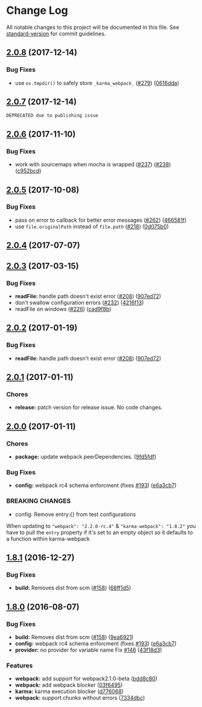 # Change Log

All notable changes to this project will be documented in this file. See [standard-version](https://github.com/conventional-changelog/standard-version) for commit guidelines.

<a name="2.0.8"></a>
## [2.0.8](https://github.com/webpack/karma-webpack/compare/v2.0.7...v2.0.8) (2017-12-14)


### Bug Fixes

* use `os.tmpdir()` to safely store `_karma_webpack_` ([#279](https://github.com/webpack/karma-webpack/issues/279)) ([0616dda](https://github.com/webpack/karma-webpack/commit/0616dda))



<a name="2.0.7"></a>
## [2.0.7](https://github.com/webpack/karma-webpack/compare/v2.0.6...v2.0.7) (2017-12-14)


`DEPRECATED due to publishing issue`



<a name="2.0.6"></a>
## [2.0.6](https://github.com/webpack/karma-webpack/compare/v2.0.5...v2.0.6) (2017-11-10)


### Bug Fixes

* work with sourcemaps when mocha is wrapped ([#237](https://github.com/webpack/karma-webpack/issues/237)) ([#238](https://github.com/webpack/karma-webpack/issues/238)) ([c952bcd](https://github.com/webpack/karma-webpack/commit/c952bcd))



<a name="2.0.5"></a>
## [2.0.5](https://github.com/webpack/karma-webpack/compare/v2.0.4...v2.0.5) (2017-10-08)


### Bug Fixes

* pass on error to callback for better error messages ([#262](https://github.com/webpack/karma-webpack/issues/262)) ([466581f](https://github.com/webpack/karma-webpack/commit/466581f))
* use `file.originalPath` instead of `file.path` ([#218](https://github.com/webpack/karma-webpack/issues/218)) ([0d075b0](https://github.com/webpack/karma-webpack/commit/0d075b0))



<a name="2.0.4"></a>
## [2.0.4](https://github.com/webpack/karma-webpack/compare/v2.0.3...v2.0.4) (2017-07-07)



<a name="2.0.3"></a>
## [2.0.3](https://github.com/webpack/karma-webpack/compare/v2.0.1...v2.0.3) (2017-03-15)


### Bug Fixes

* **readFile:** handle path doesn't exist error ([#208](https://github.com/webpack/karma-webpack/issues/208)) ([907ed72](https://github.com/webpack/karma-webpack/commit/907ed72))
* don't swallow configuration errors ([#232](https://github.com/webpack/karma-webpack/issues/232)) ([4216f13](https://github.com/webpack/karma-webpack/commit/4216f13))
* readFile on windows ([#226](https://github.com/webpack/karma-webpack/issues/226)) ([cad9f8b](https://github.com/webpack/karma-webpack/commit/cad9f8b))



<a name="2.0.2"></a>
## [2.0.2](https://github.com/webpack/karma-webpack/compare/v2.0.1...v2.0.2) (2017-01-19)


### Bug Fixes

* **readFile:** handle path doesn't exist error ([#208](https://github.com/webpack/karma-webpack/issues/208)) ([907ed72](https://github.com/webpack/karma-webpack/commit/907ed72))



<a name="2.0.1"></a>
## [2.0.1](https://github.com/webpack/karma-webpack/compare/v2.0.0...v2.0.1) (2017-01-11)

### Chores

 * **release:** patch version for release issue. No code changes.


<a name="2.0.0"></a>
## [2.0.0](https://github.com/webpack/karma-webpack/compare/v1.8.1...v2.0.0) (2017-01-11)

### Chores

* **package:** update webpack peerDependencies. ([9fd5fdf](https://github.com/webpack/karma-webpack/commit/9fd5fdf))


### Bug Fixes

* **config:** webpack rc4 schema enforcment (fixes [#193](https://github.com/webpack/karma-webpack/issues/193)) ([e6a3cb7](https://github.com/webpack/karma-webpack/commit/e6a3cb7))


### BREAKING CHANGES

* config: Remove entry:{} from test configurations

When updating to `"webpack": "2.2.0-rc.4"` & `"karma-webpack": "1.8.2"` you have to pull the `entry` property if it's set to an empty object so it defaults to a function within karma-webpack


<a name="1.8.1"></a>
## [1.8.1](https://github.com/webpack/karma-webpack/compare/v1.8.0...v1.8.1) (2016-12-27)

### Bug Fixes

* **build:** Removes dist from scm ([#158](https://github.com/webpack/karma-webpack/issues/158)) ([68ff1d5](https://github.com/webpack/karma-webpack/commit/68ff1d5))


<a name="1.8.0"></a>
## [1.8.0](https://github.com/webpack/karma-webpack/compare/v1.7.0...v1.8.0) (2016-08-07)

### Bug Fixes

* **build:** Removes dist from scm ([#158](https://github.com/webpack/karma-webpack/issues/158)) ([9ea6921](https://github.com/webpack/karma-webpack/commit/9ea6921))
* **config:** webpack rc4 schema enforcment (fixes [#193](https://github.com/webpack/karma-webpack/issues/193)) ([e6a3cb7](https://github.com/webpack/karma-webpack/commit/e6a3cb7))
* **provider:** no provider for variable name Fix [#146](https://github.com/webpack/karma-webpack/issues/146) ([43f18d3](https://github.com/webpack/karma-webpack/commit/43f18d3))


### Features

* **webpack:** add support for webpack2.1.0-beta ([bdd8c80](https://github.com/webpack/karma-webpack/commit/bdd8c80))
* **webpack:** add webpack blocker ([03f6495](https://github.com/webpack/karma-webpack/commit/03f6495))
* **karma:** karma execution blocker ([d776068](https://github.com/webpack/karma-webpack/commit/d776068))
* **webpack:** support chunks without errors ([7334dbc](https://github.com/webpack/karma-webpack/commit/7334dbc))
